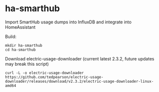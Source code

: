 # ha-smarthub
Import SmartHub usage dumps into InfluxDB and integrate into HomeAssistant

Build:

```
mkdir ha-smarthub
cd ha-smarthub
```

Download electric-usage-downloader (current latest 2.3.2, future updates may break this script)

```
curl -L -o electric-usage-downloader https://github.com/tedpearson/electric-usage-downloader/releases/download/v2.3.2/electric-usage-downloader-linux-amd64
```
